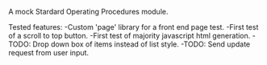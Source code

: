 A mock Stardard Operating Procedures module.

Tested features:
-Custom 'page' library for a front end page test.
-First test of a scroll to top button.
-First test of majority javascript html generation.
-TODO: Drop down box of items instead of list style.
-TODO: Send update request from user input.